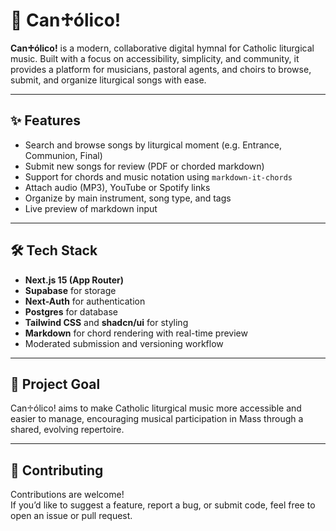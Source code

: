 # 🎵 Can♱ólico!

**Can♱ólico!** is a modern, collaborative digital hymnal for Catholic liturgical music. Built with a focus on accessibility, simplicity, and community, it provides a platform for musicians, pastoral agents, and choirs to browse, submit, and organize liturgical songs with ease.

---

## ✨ Features

- Search and browse songs by liturgical moment (e.g. Entrance, Communion, Final)
- Submit new songs for review (PDF or chorded markdown)
- Support for chords and music notation using `markdown-it-chords`
- Attach audio (MP3), YouTube or Spotify links
- Organize by main instrument, song type, and tags
- Live preview of markdown input

---

## 🛠️ Tech Stack

- **Next.js 15 (App Router)**
- **Supabase** for storage
- **Next-Auth** for authentication
- **Postgres** for database
- **Tailwind CSS** and **shadcn/ui** for styling
- **Markdown** for chord rendering with real-time preview
- Moderated submission and versioning workflow

---

## 🎯 Project Goal

Can♱ólico! aims to make Catholic liturgical music more accessible and easier to manage, encouraging musical participation in Mass through a shared, evolving repertoire.

---

## 🤝 Contributing

Contributions are welcome!  
If you’d like to suggest a feature, report a bug, or submit code, feel free to open an issue or pull request.



